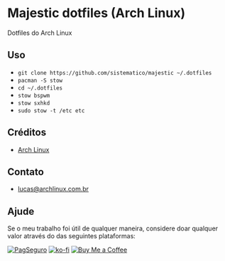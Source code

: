 # Majestic dotfiles (Arch Linux)
Dotfiles do Arch Linux

## Uso
 - `git clone https://github.com/sistematico/majestic ~/.dotfiles`
 - `pacman -S stow`
 - `cd ~/.dotfiles`
 - `stow bspwm`
 - `stow sxhkd`
 - `sudo stow -t /etc etc`

 ## Créditos

- [Arch Linux](https://archlinux.org)

## Contato

- lucas@archlinux.com.br

## Ajude

Se o meu trabalho foi útil de qualquer maneira, considere doar qualquer valor através do das seguintes plataformas:

[![PagSeguro](https://img.shields.io/badge/PagSeguro-gray?logo=pagseguro&logoColor=white&style=flat-square)](https://pag.ae/bfxkQW) [![ko-fi](https://img.shields.io/badge/ko--fi-gray?logo=ko-fi&logoColor=white&style=flat-square)](https://ko-fi.com/L4L119L8J) [![Buy Me a Coffee](https://img.shields.io/badge/Buy_Me_a_Coffee-gray?logo=buy-me-a-coffee&logoColor=white&style=flat-square)](https://www.buymeacoffee.com/sistematico)

